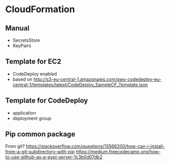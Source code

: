 # CloudFormation



## Manual

- SecretsStore
- KeyPairs

## Template for EC2

- CodeDeploy enabled
- based on http://s3-eu-central-1.amazonaws.com/aws-codedeploy-eu-central-1/templates/latest/CodeDeploy_SampleCF_Template.json

## Template for CodeDeploy

- application
- deployment group


## Pip common package

From git?
https://stackoverflow.com/questions/13566200/how-can-i-install-from-a-git-subdirectory-with-pip
https://medium.freecodecamp.org/how-to-use-github-as-a-pypi-server-1c3b0d07db2